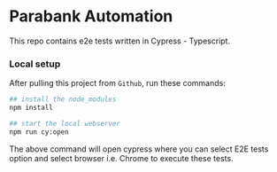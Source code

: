 # Parabank Automation 

This repo contains e2e tests written in Cypress - Typescript.

### Local setup

After pulling this project from `Github`, run these commands:

```bash
## install the node_modules
npm install

## start the local webserver
npm run cy:open

```

The above command will open cypress where you can select E2E tests option and select browser i.e. Chrome to execute these tests.
